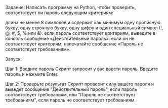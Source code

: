 Задание: 
Написать программу на Python, чтобы проверить, соответствует ли пароль следующим критериям:

длина не менее 8 символов и содержит как минимум одну прописную букву, одну строчную букву, одну цифру и один специальный символ (!, @, #, $, % или &).
если пароль соответствует критериям, выведите в консоль сообщение «Действительный пароль». если он не соответствует критериям, напечатайте сообщение «Пароль не соответствует требованиям».


Запуск:

Шаг 1: Введите пароль
Скрипт запросит у вас ввести пароль. Введите пароль и нажмите Enter.

Шаг 2: Проверьте результат
Скрипт проверит силу вашего пароля и выведет сообщение "Действительный пароль", если пароль соответствует требованиям, или "Пароль не соответствует требованиям", если пароль не соответствует требованиям.
